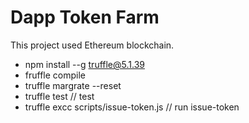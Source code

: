 # Dapp Token Farm

This project used Ethereum blockchain.

- npm install --g truffle@5.1.39
- fruffle compile
- truffle margrate --reset
- truffle test // test
- truffle excc scripts/issue-token.js // run issue-token
